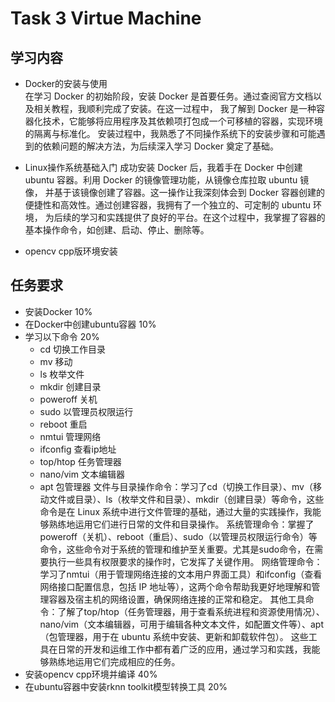 # Task 3 Virtue Machine
## 学习内容
 - Docker的安装与使用  
 在学习 Docker 的初始阶段，安装 Docker 是首要任务。通过查阅官方文档以及相关教程，我顺利完成了安装。在这一过程中，
 我了解到 Docker 是一种容器化技术，它能够将应用程序及其依赖项打包成一个可移植的容器，实现环境的隔离与标准化。
 安装过程中，我熟悉了不同操作系统下的安装步骤和可能遇到的依赖问题的解决方法，为后续深入学习 Docker 奠定了基础。

 - Linux操作系统基础入门
 成功安装 Docker 后，我着手在 Docker 中创建 ubuntu 容器。利用 Docker 的镜像管理功能，从镜像仓库拉取 ubuntu 镜像，
 并基于该镜像创建了容器。这一操作让我深刻体会到 Docker 容器创建的便捷性和高效性。通过创建容器，我拥有了一个独立的、可定制的 ubuntu 环境，
 为后续的学习和实践提供了良好的平台。在这个过程中，我掌握了容器的基本操作命令，如创建、启动、停止、删除等。

 - opencv cpp版环境安装
## 任务要求
 - 安装Docker 10%
 - 在Docker中创建ubuntu容器 10%
 - 学习以下命令 20%
    - cd 切换工作目录
    - mv 移动
    - ls 枚举文件
    - mkdir 创建目录
    - poweroff 关机
    - sudo 以管理员权限运行
    - reboot 重启
    - nmtui 管理网络
    - ifconfig 查看ip地址
    - top/htop 任务管理器
    - nano/vim 文本编辑器
    - apt 包管理器
文件与目录操作命令：学习了cd（切换工作目录）、mv（移动文件或目录）、ls（枚举文件和目录）、mkdir（创建目录）等命令，这些命令是在 Linux 系统中进行文件管理的基础，通过大量的实践操作，我能够熟练地运用它们进行日常的文件和目录操作。
系统管理命令：掌握了poweroff（关机）、reboot（重启）、sudo（以管理员权限运行命令）等命令，这些命令对于系统的管理和维护至关重要。尤其是sudo命令，在需要执行一些具有权限要求的操作时，它发挥了关键作用。
网络管理命令：学习了nmtui（用于管理网络连接的文本用户界面工具）和ifconfig（查看网络接口配置信息，包括 IP 地址等），这两个命令帮助我更好地理解和管理容器及宿主机的网络设置，确保网络连接的正常和稳定。
其他工具命令：了解了top/htop（任务管理器，用于查看系统进程和资源使用情况）、nano/vim（文本编辑器，可用于编辑各种文本文件，如配置文件等）、apt（包管理器，用于在 ubuntu 系统中安装、更新和卸载软件包）。
这些工具在日常的开发和运维工作中都有着广泛的应用，通过学习和实践，我能够熟练地运用它们完成相应的任务。
 - 安装opencv cpp环境并编译 40%
 - 在ubuntu容器中安装rknn toolkit模型转换工具 20%